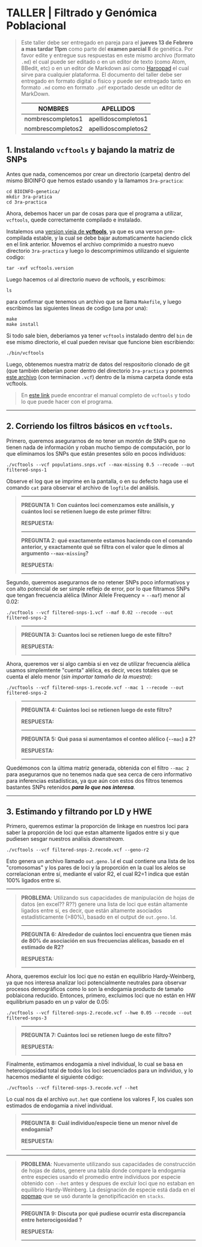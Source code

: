 # TALLER | Filtrado y Genómica Poblacional

>Este taller debe ser entregado en pareja para el **jueves 13 de Febrero a mas tardar 11pm** como parte del **examen parcial II** de genética. Por favor edite y entregue sus respuestas en este mismo archivo (formato `.md`) el cual puede ser editado o en un editor de texto (como Atom, BBedit, etc) o en un editor de Markdown asi como [Haroopad](http://pad.haroopress.com/) el cual sirve para cualquier plataforma. El documento del taller debe ser entregado en formato digital o fisico y puede ser entregado tanto en formato `.md` como en formato `.pdf` exportado desde un editor de MarkDown. 
>
>NOMBRES | APELLIDOS
>-------------|--------------|
>nombrescompletos1 | apellidoscompletos1|
>nombrescompletos2 | apellidoscompletos2|
		

## 1. Instalando `vcftools` y bajando la matriz de SNPs

Antes que nada, comencemos por crear un directorio (carpeta) dentro del mismo BIOINFO que hemos estado usando y la llamamos `3ra-practica`:

	cd BIOINFO-genetica/
	mkdir 3ra-pratica
	cd 3ra-practica

Ahora, debemos hacer un par de cosas para que el programa a utilizar, `vcftools`, quede correctamente compilado e instalado. 

Instalemos una [version vieja de **vcftools**](https://sourceforge.net/projects/vcftools/files/vcftools_0.1.13.tar.gz/download), ya que es una verson pre-compilada estable, y la cual se debe bajar automaticamente haciendo click en el link anterior. Movemos el archivo comprimido a nuestro nuevo directorio `3ra-practica` y luego lo descomprimimos utilizando el siguiente codigo: 

	tar -xvf vcftools.version

Luego hacemos `cd` al directorio nuevo de vcftools, y escribimos: 

	ls 
para confirmar que tenemos un archivo que se llama `Makefile`, y luego escribimos las siguientes lineas de codigo (una por una): 

	make
	make install

Si todo sale bien, deberiamos ya tener `vcftools` instalado dentro del `bin` de ese mismo directorio, el cual pueden revisar que funcione bien escribiendo: 

	./bin/vcftools 

Luego, obtenemos nuestra matriz de datos del respositorio clonado de git (que también deberían poner dentro del directorio `3ra-practica` y ponemos [este archivo](https://github.com/pesalerno/genetica_IKIAM-2020/blob/master/analisis/denovo/populations.snps.vcf) (con terminacion `.vcf`) dentro de la misma carpeta donde esta vcftools. 

>En [este link](https://vcftools.github.io/man_latest.html) puede encontrar el manual completo de `vcftools` y todo lo que puede hacer con el programa. 

______________

## 2. Corriendo los filtros básicos en `vcftools`. 

Primero, queremos asegurarnos de no tener un montón de SNPs que no tienen nada de información y roban mucho tiempo de computación, por lo que eliminamos los SNPs que están presentes sólo en pocos individuos: 

	./vcftools --vcf populations.snps.vcf --max-missing 0.5 --recode --out filtered-snps-1

Observe el log que se imprime en la pantalla, o en su defecto haga use el comando `cat` para observar el archivo de `logfile` del análisis. 
>-------------------------
>**PREGUNTA 1: Con cuántos loci comenzamos este análisis, y cuántos loci se retienen luego de este primer filtro:**
>
>**RESPUESTA:** 
>
>---------------------------
>
>**PREGUNTA 2: qué exactamente estamos haciendo con el comando anterior, y exactamente qué se filtra con el valor que le dimos al argumento `--max-missing`?**
>
>**RESPUESTA:** 
>
>------------------------
>

Segundo, queremos asegurarnos de no retener SNPs poco informativos y con alto potencial de ser simple reflejo de error, por lo que filtramos SNPs que tengan frecuencia alélica (Minor Allele Frequency = `--maf`) menor al 0.02: 

	./vcftools --vcf filtered-snps-1.vcf --maf 0.02 --recode --out filtered-snps-2
	
>---------------------
>**PREGUNTA 3: Cuantos loci se retienen luego de este filtro?** 
>
>**RESPUESTA:** 
>
>---------------------------

Ahora, queremos ver si algo cambia si en vez de utilizar frecuencia alélica usamos simplemtente "cuenta" alélica, es decir, veces totales que se cuenta el alelo menor (*sin importar tamaño de la muestra*): 

	./vcftools --vcf filtered-snps-1.recode.vcf --mac 1 --recode --out filtered-snps-2

>---------------------
>**PREGUNTA 4: Cuántos loci se retienen luego de este filtro?** 
>
>**RESPUESTA:** 
>
>---------------------------
>**PREGUNTA 5: Qué pasa si aumentamos el conteo alélico (`--mac`) a 2?** 
>
>**RESPUESTA:** 
>
>---------------------------

Quedémonos con la última matriz generada, obtenida con el filtro `--mac 2` para asegurarnos que no tenemos nada que sea cerca de cero informativo para inferencias estadísticas, ya que aún con estos dos filtros tenemos bastantes SNPs retenidos ***para lo que nos interesa***.

---------------------

## 3. Estimando y filtrando por LD y HWE

Primero, queremos estimar la proporción de linkage en nuestros loci para saber la proporción de loci que estan altamente ligados entre si y que pudiesen sesgar nuestros análisis *downstream*. 

	./vcftools --vcf filtered-snps-2.recode.vcf --geno-r2 
	
Esto genera un archivo llamado `out.geno.ld` el cual contiene una lista de los "cromosomas" y los pares de loci y la proporción en la cual los alelos se correlacionan entre sí, mediante el valor R2, el cual R2=1 indica que están 100% ligados entre sí. 

___________________________
> **PROBLEMA**: Utilizando sus capacidades de manipulación de hojas de datos (en excel?? R??) genere una lista de loci que están altamente ligados entre sí, es decir, que están altamente asociados estadísticamente (>80%), basado en el output de `out.geno.ld`. 
> 
>---------------------------
>**PREGUNTA 6: Alrededor de cuántos loci encuentra que tienen más de 80% de asociación en sus frecuencias alélicas, basado en el estimado de R2?** 
>
>**RESPUESTA:** 
>
>---------------------------

Ahora, queremos excluir los loci que no están en equilibrio Hardy-Weinberg, ya que nos interesa analizar loci potencialmente neutrales para observar procesos demográficos como lo son la endogamia producto de tamaño poblaicona reducido. Entonces, primero, excluimos loci que no están en HW equilibrium pasado en un p valor de 0.05:

	./vcftools --vcf filtered-snps-2.recode.vcf --hwe 0.05 --recode --out filtered-snps-3

>---------------------
>**PREGUNTA 7: Cuántos loci se retienen luego de este filtro?** 
>
>**RESPUESTA:** 
>
>---------------------------

Finalmente, estimamos endogamia a nivel individual, lo cual se basa en heterocigosidad total de todos los loci secuenciados para un individuo, y lo hacemos mediante el siguiente código: 

	./vcftools --vcf filtered-snps-3.recode.vcf --het

Lo cual nos da el archivo `out.het` que contiene los valores F, los cuales son estimados de endogamia a nivel individual. 
>---------------------
>**PREGUNTA 8: Cuál individuo/especie tiene un menor nivel de endogamia?** 
>
>**RESPUESTA:** 
>
>---------------------------
___________________________
> **PROBLEMA**: Nuevamente utilizando sus capacidades de construcción de hojas de datos, genere una tabla donde compare la endogamia entre especies usando el promedio entre individuos por especie obtenido con `--het` antes y despues de excluir loci que no estaban en equilibrio Hardy-Weinberg. La designación de especie está dada en el [popmap](https://github.com/pesalerno/genetica_IKIAM-2020/blob/master/analisis/denovo/popmap.txt) que se usó durante la genotipificación en `stacks`. 
> 
>---------------------------
>**PREGUNTA 9: Discuta por qué pudiese ocurrir esta discrepancia entre heterocigosidad ?** 
>
>**RESPUESTA:** 
>
>---------------------------